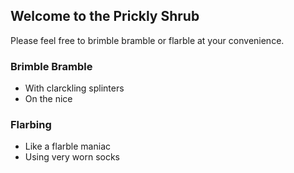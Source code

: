 ## Welcome to the Prickly Shrub

Please feel free to brimble bramble or flarble at your convenience.


### Brimble Bramble

- With clarckling splinters
- On the nice

### Flarbing

 - Like a flarble maniac
 - Using very worn socks